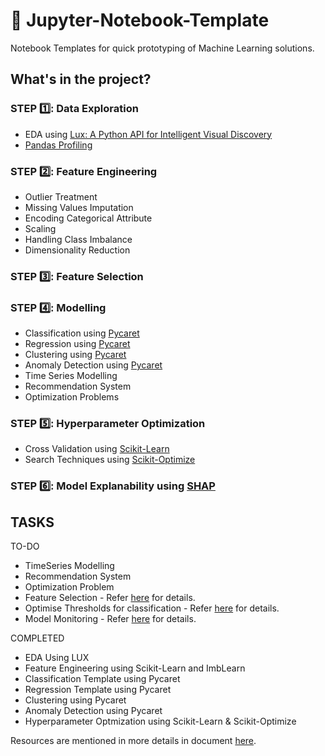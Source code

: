 # :notebook_with_decorative_cover: Jupyter-Notebook-Template
Notebook Templates for quick prototyping of Machine Learning solutions.


## What's in the project?

### STEP :one:: Data Exploration
* EDA using [Lux: A Python API for Intelligent Visual Discovery](https://lux-api.readthedocs.io/en/latest/index.html)
* [Pandas Profiling](https://pandas-profiling.github.io/pandas-profiling/docs/master/index.html)

### STEP :two:: Feature Engineering
* Outlier Treatment
* Missing Values Imputation
* Encoding Categorical Attribute
* Scaling
* Handling Class Imbalance
* Dimensionality Reduction

### STEP :three:: Feature Selection

### STEP :four:: Modelling
* Classification using [Pycaret](https://pycaret.readthedocs.io/en/latest/api/classification.html)
* Regression using [Pycaret](https://pycaret.readthedocs.io/en/latest/api/regression.html)
* Clustering using [Pycaret](https://pycaret.readthedocs.io/en/latest/api/clustering.html)
* Anomaly Detection using [Pycaret](https://pycaret.readthedocs.io/en/latest/api/anomaly.html)
* Time Series Modelling
* Recommendation System
* Optimization Problems

### STEP :five:: Hyperparameter Optimization
* Cross Validation using [Scikit-Learn](https://scikit-learn.org/stable/)
* Search Techniques using [Scikit-Optimize](https://scikit-optimize.github.io/stable/)

### STEP :six:: Model Explanability using [SHAP](https://shap.readthedocs.io/en/latest/index.html)


## TASKS
TO-DO
* TimeSeries Modelling 
* Recommendation System 
* Optimization Problem 
* Feature Selection - Refer [here](https://www.udemy.com/course/feature-selection-for-machine-learning/) for details.
* Optimise Thresholds for classification - Refer [here](https://pycaret.org/optimize-threshold/) for details.
* Model Monitoring - Refer [here](https://www.kdnuggets.com/2021/03/machine-learning-model-monitoring-checklist.html#.YJjFXuPwex8.linkedin) for details.

COMPLETED
* EDA Using LUX
* Feature Engineering using Scikit-Learn and ImbLearn
* Classification Template using Pycaret
* Regression Template using Pycaret
* Clustering using Pycaret
* Anomaly Detection using Pycaret
* Hyperparameter Optmization using Scikit-Learn & Scikit-Optimize

Resources are mentioned in more details in document [here](https://docs.google.com/document/d/1EUufNzEEAYReBU1ntiBtwI5ost71MV5AW1QZSmhUFQ0/edit?usp=sharing).
